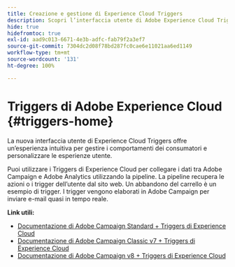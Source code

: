 ```yaml
---
title: Creazione e gestione di Experience Cloud Triggers
description: Scopri l’interfaccia utente di Adobe Experience Cloud Triggers
hide: true
hidefromtoc: true
exl-id: aad9c013-6671-4e3b-adfc-fab79f2a3ef7
source-git-commit: 7304dc2d08f78bd287fc0cae6e11021aa6ed1149
workflow-type: tm+mt
source-wordcount: '131'
ht-degree: 100%

---
```


# Triggers di Adobe Experience Cloud {#triggers-home}

La nuova interfaccia utente di Experience Cloud Triggers offre un’esperienza intuitiva per gestire i comportamenti dei consumatori e personalizzare le esperienze utente.

Puoi utilizzare i Triggers di Experience Cloud per collegare i dati tra Adobe Campaign e Adobe Analytics utilizzando la pipeline. La pipeline recupera le azioni o i trigger dell’utente dal sito web. Un abbandono del carrello è un esempio di trigger. I trigger vengono elaborati in Adobe Campaign per inviare e-mail quasi in tempo reale.


**Link utili:**

* [Documentazione di Adobe Campaign Standard + Triggers di Experience Cloud](https://experienceleague.adobe.com/docs/campaign-standard/using/integrating-with-adobe-cloud/working-with-campaign-and-triggers/about-adobe-experience-cloud-triggers.html?lang=it)
* [Documentazione di Adobe Campaign Classic v7 + Triggers di Experience Cloud](https://experienceleague.adobe.com/docs/campaign-classic/using/integrating-with-adobe-experience-cloud/experience-triggers/about-triggers.html?lang=it)
* [Documentazione di Adobe Campaign v8 + Triggers di Experience Cloud](https://experienceleague.adobe.com/docs/campaign/campaign-v8/connect/ac-triggers.html?lang=it)
